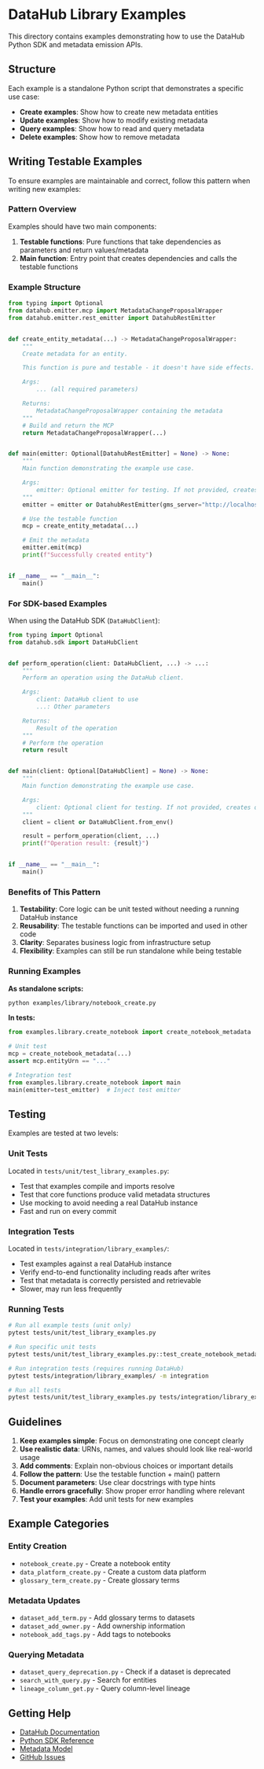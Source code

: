 # DataHub Library Examples

This directory contains examples demonstrating how to use the DataHub Python SDK and metadata emission APIs.

## Structure

Each example is a standalone Python script that demonstrates a specific use case:

- **Create examples**: Show how to create new metadata entities
- **Update examples**: Show how to modify existing metadata
- **Query examples**: Show how to read and query metadata
- **Delete examples**: Show how to remove metadata

## Writing Testable Examples

To ensure examples are maintainable and correct, follow this pattern when writing new examples:

### Pattern Overview

Examples should have two main components:

1. **Testable functions**: Pure functions that take dependencies as parameters and return values/metadata
2. **Main function**: Entry point that creates dependencies and calls the testable functions

### Example Structure

```python
from typing import Optional
from datahub.emitter.mcp import MetadataChangeProposalWrapper
from datahub.emitter.rest_emitter import DatahubRestEmitter


def create_entity_metadata(...) -> MetadataChangeProposalWrapper:
    """
    Create metadata for an entity.

    This function is pure and testable - it doesn't have side effects.

    Args:
        ... (all required parameters)

    Returns:
        MetadataChangeProposalWrapper containing the metadata
    """
    # Build and return the MCP
    return MetadataChangeProposalWrapper(...)


def main(emitter: Optional[DatahubRestEmitter] = None) -> None:
    """
    Main function demonstrating the example use case.

    Args:
        emitter: Optional emitter for testing. If not provided, creates a new one.
    """
    emitter = emitter or DatahubRestEmitter(gms_server="http://localhost:8080")

    # Use the testable function
    mcp = create_entity_metadata(...)

    # Emit the metadata
    emitter.emit(mcp)
    print(f"Successfully created entity")


if __name__ == "__main__":
    main()
```

### For SDK-based Examples

When using the DataHub SDK (`DataHubClient`):

```python
from typing import Optional
from datahub.sdk import DataHubClient


def perform_operation(client: DataHubClient, ...) -> ...:
    """
    Perform an operation using the DataHub client.

    Args:
        client: DataHub client to use
        ...: Other parameters

    Returns:
        Result of the operation
    """
    # Perform the operation
    return result


def main(client: Optional[DataHubClient] = None) -> None:
    """
    Main function demonstrating the example use case.

    Args:
        client: Optional client for testing. If not provided, creates one from env.
    """
    client = client or DataHubClient.from_env()

    result = perform_operation(client, ...)
    print(f"Operation result: {result}")


if __name__ == "__main__":
    main()
```

### Benefits of This Pattern

1. **Testability**: Core logic can be unit tested without needing a running DataHub instance
2. **Reusability**: The testable functions can be imported and used in other code
3. **Clarity**: Separates business logic from infrastructure setup
4. **Flexibility**: Examples can still be run standalone while being testable

### Running Examples

**As standalone scripts:**

```bash
python examples/library/notebook_create.py
```

**In tests:**

```python
from examples.library.create_notebook import create_notebook_metadata

# Unit test
mcp = create_notebook_metadata(...)
assert mcp.entityUrn == "..."

# Integration test
from examples.library.create_notebook import main
main(emitter=test_emitter)  # Inject test emitter
```

## Testing

Examples are tested at two levels:

### Unit Tests

Located in `tests/unit/test_library_examples.py`:

- Test that examples compile and imports resolve
- Test that core functions produce valid metadata structures
- Use mocking to avoid needing a real DataHub instance
- Fast and run on every commit

### Integration Tests

Located in `tests/integration/library_examples/`:

- Test examples against a real DataHub instance
- Verify end-to-end functionality including reads after writes
- Test that metadata is correctly persisted and retrievable
- Slower, may run less frequently

### Running Tests

```bash
# Run all example tests (unit only)
pytest tests/unit/test_library_examples.py

# Run specific unit tests
pytest tests/unit/test_library_examples.py::test_create_notebook_metadata

# Run integration tests (requires running DataHub)
pytest tests/integration/library_examples/ -m integration

# Run all tests
pytest tests/unit/test_library_examples.py tests/integration/library_examples/
```

## Guidelines

1. **Keep examples simple**: Focus on demonstrating one concept clearly
2. **Use realistic data**: URNs, names, and values should look like real-world usage
3. **Add comments**: Explain non-obvious choices or important details
4. **Follow the pattern**: Use the testable function + main() pattern
5. **Document parameters**: Use clear docstrings with type hints
6. **Handle errors gracefully**: Show proper error handling where relevant
7. **Test your examples**: Add unit tests for new examples

## Example Categories

### Entity Creation

- `notebook_create.py` - Create a notebook entity
- `data_platform_create.py` - Create a custom data platform
- `glossary_term_create.py` - Create glossary terms

### Metadata Updates

- `dataset_add_term.py` - Add glossary terms to datasets
- `dataset_add_owner.py` - Add ownership information
- `notebook_add_tags.py` - Add tags to notebooks

### Querying Metadata

- `dataset_query_deprecation.py` - Check if a dataset is deprecated
- `search_with_query.py` - Search for entities
- `lineage_column_get.py` - Query column-level lineage

## Getting Help

- [DataHub Documentation](https://datahubproject.io/docs/)
- [Python SDK Reference](https://datahubproject.io/docs/python-sdk/)
- [Metadata Model](https://datahubproject.io/docs/metadata-model/)
- [GitHub Issues](https://github.com/datahub-project/datahub/issues)
